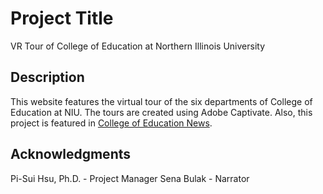 # Project Title

VR Tour of College of Education at Northern Illinois University

## Description

This website features the virtual tour of the six departments of College of Education at NIU. The tours are created using Adobe Captivate. Also, this project is featured in [College of Education News](https://cedu.news.niu.edu/2021/12/09/pi-sui-hsu-grateful-for-edlead-journey/).

## Acknowledgments

Pi-Sui Hsu, Ph.D. - Project Manager
Sena Bulak - Narrator
